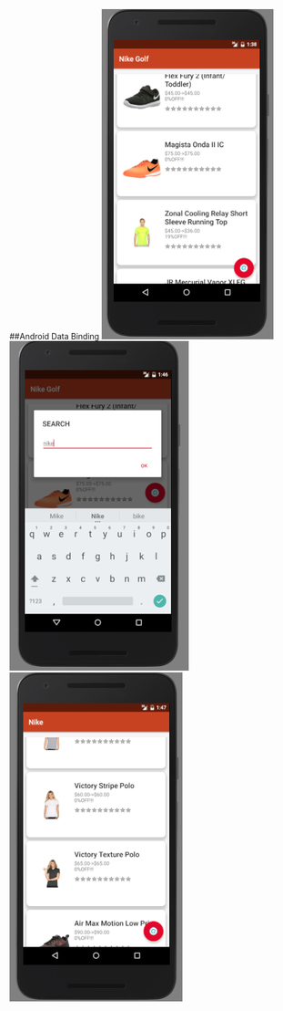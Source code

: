 ##Android Data Binding 
![](https://github.com/yangjiekai/ILoveZappos/blob/master/1.png)
![](https://github.com/yangjiekai/ILoveZappos/blob/master/2.png)
![](https://github.com/yangjiekai/ILoveZappos/blob/master/3.png)

